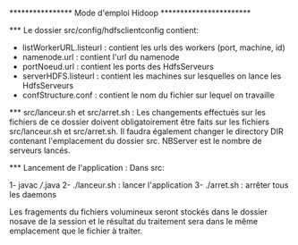 **************** Mode d'emploi Hidoop ***********************

 *** Le dossier src/config/hdfsclientconfig contient:
   * listWorkerURL.listeurl : contient les urls des workers (port, machine, id)
   * namenode.url : contient l'url du namenode
   * portNoeud.url : contient les ports des HdfsServeurs
   * serverHDFS.listeurl : contient les machines sur lesquelles on lance les 
HdfsServeurs
   * confStructure.conf : contient le nom du fichier sur lequel on travaille

 *** src/lanceur.sh et src/arret.sh :
Les changements effectués sur les fichiers de ce dossier doivent obligatoirement
être faits sur les fichiers src/lanceur.sh et src/arret.sh. Il faudra également
changer le directory DIR contenant l'emplacement du dossier src. NBServer est
le nombre de serveurs lancés.

 *** Lancement de l'application :
Dans src:

  1- javac */*.java
  2- ./lanceur.sh : lancer l'application
  3- ./arret.sh : arrêter tous les daemons

Les fragements du fichiers volumineux seront stockés dans le dossier nosave de
la session et le résultat du traitement sera dans le même emplacement que le 
fichier à traiter.



